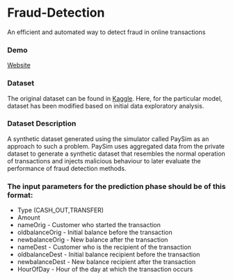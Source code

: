 # Fraud-Detection
An efficient and automated way to detect fraud in online transactions

### Demo
<a href="https://fraud-detection-demo.herokuapp.com/">Website</a>

### Dataset
The original dataset can be found in <a href="https://www.kaggle.com/ntnu-testimon/paysim1">Kaggle</a>. Here, for the particular model, dataset has been modified based on initial data exploratory analysis.

### Dataset Description
A synthetic dataset generated using the simulator called PaySim as an approach to such a problem. PaySim uses aggregated data from the private dataset to generate a synthetic dataset that resembles the normal operation of transactions and injects malicious behaviour to later evaluate the performance of fraud detection methods.

### The input parameters for the prediction phase should be of this format:

* Type (CASH_OUT,TRANSFER)
* Amount
* nameOrig - Customer who started the transaction
* oldbalanceOrig - Initial balance before the transaction
* newbalanceOrig - New balance after the transaction
* nameDest - Customer who is the recipient of the transaction
* oldbalanceDest - Initial balance recipient before the transaction
* newbalanceDest - New balance recipient after the transaction
* HourOfDay - Hour of the day at which the transaction occurs

